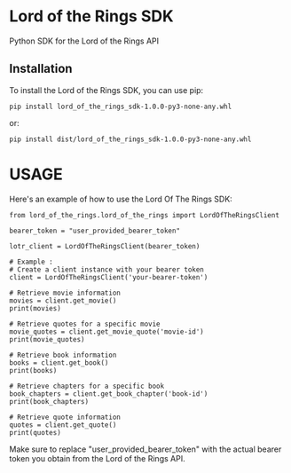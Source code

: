 # Lord of the Rings SDK

Python SDK for the Lord of the Rings API

## Installation

To install the Lord of the Rings SDK, you can use pip:

    pip install lord_of_the_rings_sdk-1.0.0-py3-none-any.whl
or:
    
    pip install dist/lord_of_the_rings_sdk-1.0.0-py3-none-any.whl
    
# USAGE

Here's an example of how to use the Lord Of The Rings SDK:

    from lord_of_the_rings.lord_of_the_rings import LordOfTheRingsClient

    bearer_token = "user_provided_bearer_token"

    lotr_client = LordOfTheRingsClient(bearer_token)

    # Example :
    # Create a client instance with your bearer token
    client = LordOfTheRingsClient('your-bearer-token')

    # Retrieve movie information
    movies = client.get_movie()
    print(movies)

    # Retrieve quotes for a specific movie
    movie_quotes = client.get_movie_quote('movie-id')
    print(movie_quotes)

    # Retrieve book information
    books = client.get_book()
    print(books)

    # Retrieve chapters for a specific book
    book_chapters = client.get_book_chapter('book-id')
    print(book_chapters)

    # Retrieve quote information
    quotes = client.get_quote()
    print(quotes)

Make sure to replace "user_provided_bearer_token" with the actual bearer token you obtain from the Lord of the Rings API.
